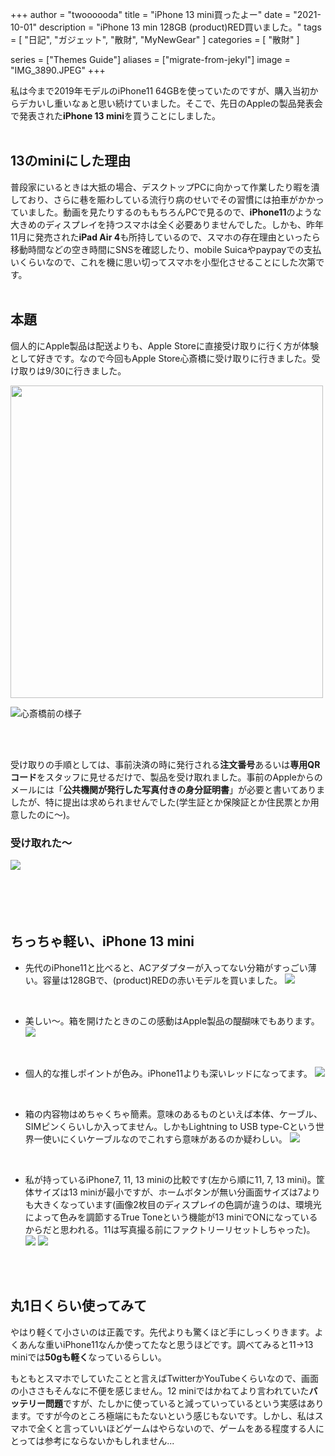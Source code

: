 +++
author = "twoooooda"
title = "iPhone 13 mini買ったよー"
date = "2021-10-01"
description = "iPhone 13 min 128GB (product)RED買いました。"
tags = [
    "日記",
    "ガジェット",
    "散財",
    "MyNewGear"
]
categories = [
    "散財"
]

series = ["Themes Guide"]
aliases = ["migrate-from-jekyl"]
image = "IMG_3890.JPEG"
+++

私は今まで2019年モデルのiPhone11 64GBを使っていたのですが、購入当初からデカいし重いなぁと思い続けていました。そこで、先日のAppleの製品発表会で発表された**iPhone 13 mini**を買うことにしました。
<br>
<br>

## 13のminiにした理由
普段家にいるときは大抵の場合、デスクトップPCに向かって作業したり暇を潰しており、さらに巷を賑わしている流行り病のせいでその習慣には拍車がかかっていました。動画を見たりするのももちろんPCで見るので、**iPhone11**のような大きめのディスプレイを持つスマホは全く必要ありませんでした。しかも、昨年11月に発売された**iPad Air 4**も所持しているので、スマホの存在理由といったら移動時間などの空き時間にSNSを確認したり、mobile Suicaやpaypayでの支払いくらいなので、これを機に思い切ってスマホを小型化させることにした次第です。
<br>
<br>

## 本題
個人的にApple製品は配送よりも、Apple Storeに直接受け取りに行く方が体験として好きです。なので今回もApple Store心斎橋に受け取りに行きました。受け取りは9/30に行きました。

<img src="imag.jpg" width="500">

![心斎橋前の様子](imag.jpg) 

<br>
<br>

受け取りの手順としては、事前決済の時に発行される**注文番号**あるいは**専用QRコード**をスタッフに見せるだけで、製品を受け取れました。事前のAppleからのメールには「**公共機関が発行した写真付きの身分証明書**」が必要と書いてありましたが、特に提出は求められませんでした(学生証とか保険証とか住民票とか用意したのに～)。
<br>

### 受け取れた～

![　](IMG_3885.JPEG) 

<br>
<br>
<br>


## ちっちゃ軽い、iPhone 13 mini
- 先代のiPhone11と比べると、ACアダプターが入ってない分箱がすっごい薄い。容量は128GBで、(product)REDの赤いモデルを買いました。
![](IMG_3892-1.JPEG) 
<br>

- 美しい～。箱を開けたときのこの感動はApple製品の醍醐味でもあります。
![](IMG_3890.JPEG) 
<br>

- 個人的な推しポイントが色み。iPhone11よりも深いレッドになってます。
![](IMG_0238.JPEG) 
<br>

- 箱の内容物はめちゃくちゃ簡素。意味のあるものといえば本体、ケーブル、SIMピンくらいしか入ってません。しかもLightning to USB type-Cという世界一使いにくいケーブルなのでこれすら意味があるのか疑わしい。
![](IMG_3892.JPEG) 
<br>

- 私が持っているiPhone7, 11, 13 miniの比較です(左から順に11, 7, 13 mini)。筐体サイズは13 miniが最小ですが、ホームボタンが無い分画面サイズは7よりも大きくなっています(画像2枚目のディスプレイの色調が違うのは、環境光によって色みを調節するTrue Toneという機能が13 miniでONになっているからだと思われる。11は写真撮る前にファクトリーリセットしちゃった)。 
![](IMG_0236.JPEG) ![](IMG_0237.JPEG) 
<br>
<br>


## 丸1日くらい使ってみて
やはり軽くて小さいのは正義です。先代よりも驚くほど手にしっくりきます。よくあんな重いiPhone11なんか使ってたなと思うほどです。調べてみると11→13 miniでは**50gも軽く**なっているらしい。

もともとスマホでしていたことと言えばTwitterかYouTubeくらいなので、画面の小ささもそんなに不便を感じません。12 miniではかねてより言われていた**バッテリー問題**ですが、たしかに使っていると減っていっているという実感はあります。ですが今のところ極端にもたないという感じもないです。しかし、私はスマホで全くと言っていいほどゲームはやらないので、ゲームをある程度する人にとっては参考にならないかもしれません...
